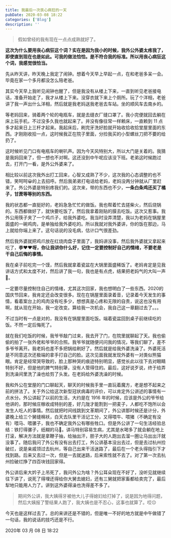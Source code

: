 ```yaml
---
title: 我最后一次丧心病狂的一天
pubDate: 2020-03-08 18:22
categories: ['Blog']
description: ''
---
```


> 假如曾经的我有现在一点点成熟就好了。

**这次为什么要用丧心病狂这个词？实在是因为我小的时候，我外公外婆太疼我了，即使直到现在也是如此。可我的做法恰恰。是不符合我的标准。所以用丧心病狂这个词，我感觉很恰当。**

先从昨天讲，昨天晚上我定了闹钟。想着今天早上早起一点，在和老爸多呆一会。毕竟在家一个多月都没怎么陪老爸。

其实今天早上我听见闹钟也醒了，但是我没有从楼上下来，一直到听见老爸接电话，准备开始走了，我才从楼上下来。没穿衣就下来上个厕所。玩了个洋相，老爸讲了我一声出什么洋相，然后就是我老妈送我老爸去车站。坐的顺风车去南乡的。

等老妈回来，骑着两个轮的电瓶车，就是去缝衣厂缝口罩了。我小完便就回去躺在床上玩手机，不过没多久我也就起来了。并没有像往常一样赖床，一直赖到 11 点多才起来日上三杆才起来。我起床后，刷完牙洗好脸就开始收拾收拾堂屋里面的东西。才刚刚收拾一点，这时候我正在院子里面，分捡我买的小型螺丝刀把不要的给扔了。

这时候听见门口有电瓶车的喇叭声。因为今天风特别大，所以大门是关着的。我猜是我妈回来了，但一想也不对啊。这还没到中午呢应该没下班。老弟这时候跑过去，打开门一看，是外公外婆来了。

相比较以前这次我外出打工回来，心智又成熟了不少，这次我的心态调整的也不错，笑呵呵😀的上去招呼。然后我弟弟打电话给老妈，老妈没两分钟就从厂里赶来了。外公外婆是特别疼我们的。这次来，带的东西也不少，**一条白条鸡还买了橘子，甘蔗等等别的东西。**

我的状态都一直挺好的，老妈急急忙忙的做饭。我也帮着忙去搓柴火，然后烧锅的。东西都做好了，就快要吃饭了。然后我拿着刚贴的膜去吃饭。这次又惹事。我外公用筷子夹了一个鸡爪子，给我外婆吃。我当时没弄清楚，我以为老妈在锅屋里面盛的一碗鸡肉，是单独给我外婆吃的。所以我就对我外婆讲，你的饭在那边，马上就给你端上来了。这句话说的没毛病，估计口气很差劲。

然后我外婆就把鸡爪放在红烧肉盘子里面了，我妈讲没事，然后我外婆就又拿起来吃了，**李♥♥呀，你让我讲你什么好，记住一定要控制好自己的情绪，不要老是干自己后悔的事情。**

我在桌子前吃完一个馍，然后我就拿着瓷盆在大锅里面盛稀饭了。老妈肯定是见我讲话方式和太度不对，然后讲了我一句，我也是有点虎，结果把老妈气的大叫一声🤯。

一定要尽量控制住自己的情绪，尤其这次回家，我也想明白了一些东西。2020的国庆节回来，我肯定还会改变很多。现在在锅屋里面录着音，记录着今天发生的事情，看着案台上的鸡肉没有吃多少，想想真是心疼和无限的自责，说这也没有用啊，就从现在开始，我一定改变。算给我一次机会，我自己这一章翻过去了。。。

不过当时有一点是对的，我没有在锅屋里面吃饭。端着瓷盆回到桌子前继续吃的饭。不然一定后悔死了。

就在我们吃饭的时候，我爷爷敲门过来，我去开了门，在院里就聊起了天。我也偷偷的拍了一张外佬和爷爷的合照。我爷爷就随便问问我的情况，等我们聊了，差不多爷爷离开。我老妈也差不多把锅给刷好了。然后就是给我外婆洗澡了。外婆死活是不同意这次还极端的拿手打自己的脸。这次见面我就发现外婆有一对类似熊猫眼。肯定是经常哭导致的，脸上那种哭的痕迹特别明显，感觉长此以往下去对眼睛特别不好，但是他的脾气特别犟，没有人管得住的。最后，这好说歹说，终于给弄到洗澡间里洗了澡也给剪了头发。在老妈给外婆洗澡的时候。

我和外公在堂屋的门口聊起天，聊天的时候我手里一直玩着魔方，老是想不起来之前的拼法了。关于外公给这次新型冠状病毒的评价，可以肯定外公讲述的事情有一点水分。外公讲起了以前的生活，大约是在 1916 年的时候，应该是外公的爷爷给他讲的，那时候庄稼收成特别的差，好几陇才能割到一把麦子，人都吃不饱所以会发生人吃人的事情。然后就把时间线跳到文革期间了，外公讲那时候还是计分，外婆晚上给三个舅缝棉袄，白天去队里干活记工分，又得喂牛、喂猪（不确定有没有）喂马、喂骡子，我也不确定我外公有哪些牲口。但是外公讲了一句生活经验总结：铁打得骡子，纸糊的马🐎。讲马特别容易生病，尤其是水喝多了就会躺在地上打滚，解决方法就是拿鞭子抽，给抽出汗，胆子大的人跑出去溜一圈让马出出汗就没事了。随后我问了外公有没有出去打工，外公讲基本没出去过，但是去过杭州捡破烂，说是亲戚领过去杭州，等自己出来干活迷路了，最后在一个老头得指引下才找到路。后来又去过一次，但是一去就迷路，后来索性就不去了。对了第一次去杭州捡破烂挣了四百块钱回家得。

外公讲后来大妗子上吊死了，我问外公为啥？外公耳朵现在不好了，没听见就继续往下讲了，说死了得埋还得给你大舅去媳妇，还有三舅就把家畜都给卖完了，最后犁地只能用人力了。讲到这外婆得澡也洗得差不多了。

> 期间外公讲，我大姨得牙被他大儿子得媳妇给打掉了，说是因为地得问题，然后大姨报了警结果人跑了，我大姨也是不忍心，这事也就算了。哎😔

今天也是这样过去了。总的来讲还是不错的，但是唯一不好的地方就是中午做错了一句话，我的说话的技巧还是不行。

2020年 03 月 08 日 18:22
